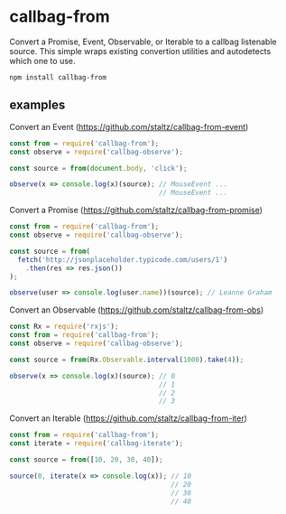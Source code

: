 # callbag-from

Convert a Promise, Event, Observable, or Iterable to a callbag listenable source. This simple wraps existing convertion utilities and autodetects which one to use.

`npm install callbag-from`

## examples

Convert an Event (https://github.com/staltz/callbag-from-event)

```js
const from = require('callbag-from');
const observe = require('callbag-observe');

const source = from(document.body, 'click');

observe(x => console.log(x)(source); // MouseEvent ...
                                     // MouseEvent ...
```

Convert a Promise (https://github.com/staltz/callbag-from-promise)

```js
const from = require('callbag-from');
const observe = require('callbag-observe');

const source = from(
  fetch('http://jsonplaceholder.typicode.com/users/1')
    .then(res => res.json())
);

observe(user => console.log(user.name))(source); // Leanne Graham
```

Convert an Observable (https://github.com/staltz/callbag-from-obs)

```js
const Rx = require('rxjs');
const from = require('callbag-from');
const observe = require('callbag-observe');

const source = from(Rx.Observable.interval(1000).take(4));

observe(x => console.log(x)(source); // 0
                                     // 1
                                     // 2
                                     // 3
```

Convert an Iterable (https://github.com/staltz/callbag-from-iter)

```js
const from = require('callbag-from');
const iterate = require('callbag-iterate');

const source = from([10, 20, 30, 40]);

source(0, iterate(x => console.log(x)); // 10
                                        // 20
                                        // 30
                                        // 40
```
